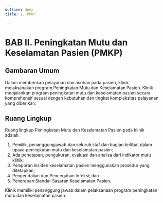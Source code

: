 ```yaml
---
outline: deep
title: 2. PMKP

---
```


# BAB II. Peningkatan Mutu dan Keselamatan Pasien (PMKP)

## Gambaran Umum 
Dalam memberikan pelayanan dan asuhan pada pasien, klinik melaksanakan program Peningkatan Mutu dan Keselamatan Pasien.  Klinik menjalankan program peningkatan mutu dan keselamatan pasien secara komprehensif sesuai dengan kebutuhan dan tingkat kompleksitas pelayanan yang diberikan. 

## Ruang Lingkup
Ruang lingkup Peningkatan Mutu dan Keselamatan Pasien pada klinik adalah: 
1. Pemilik, penanggungjawab dan seluruh staf dan bagian terlibat dalam upaya peningkatan mutu dan keselamatan pasien; 
2. Ada penetapan, pengukuran, evaluasi dan analisa dari indikator mutu klinik; 
3. Pelaporan insiden keselamatan pasien menggunakan prosedur yang ditetapkan; 
4. Pengendalian dan Pencegahan Infeksi; dan 
5. Penerapan Standar Sasaran Keselamatan Pasien. 

Klinik memiliki penanggung jawab dalam pelaksanaan program peningkatan mutu dan keselamatan pasien. 
